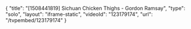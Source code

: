 {
    "title": "[1508441819] Sichuan Chicken Thighs - Gordon Ramsay",
    "type": "solo",
    "layout": "iframe-static",
    "videoId": "123179174",
    "url": "\/tvpembed\/123179174"
}